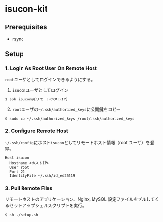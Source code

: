 # isucon-kit

## Prerequisites

- rsync

## Setup

### 1. Login As Root User On Remote Host

`root`ユーザとしてログインできるようにする。

1. `isucon`ユーザとしてログイン

```sh
$ ssh isucon@{リモートホストIP}
```

2. `root`ユーザの`~/.ssh/authorized_keys`に公開鍵をコピー

```sh
$ sudo cp ~/.ssh/authorized_keys /root/.ssh/authorized_keys
```

### 2. Configure Remote Host

`~/.ssh/config`にホスト`isucon`としてリモートホスト情報（root ユーザ）を登録。

```
Host isucon
  Hostname <ホストIP>
  User root
  Port 22
  IdentityFile ~/.ssh/id_ed25519
```

### 3. Pull Remote Files

リモートホストのアプリケーション、Nginx, MySQL 設定ファイルをプルしてくるセットアップシェルスクリプトを実行。

```sh
$ sh ./setup.sh
```
